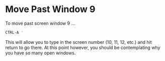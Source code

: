 # Move Past Window 9

To move past screen window 9 ...

```bash
CTRL-A '
```

This will allow you to type in the screen number (10, 11, 12, etc.)
and hit return to go there. At this point however, you should be
contemplating why you have so many open windows.
